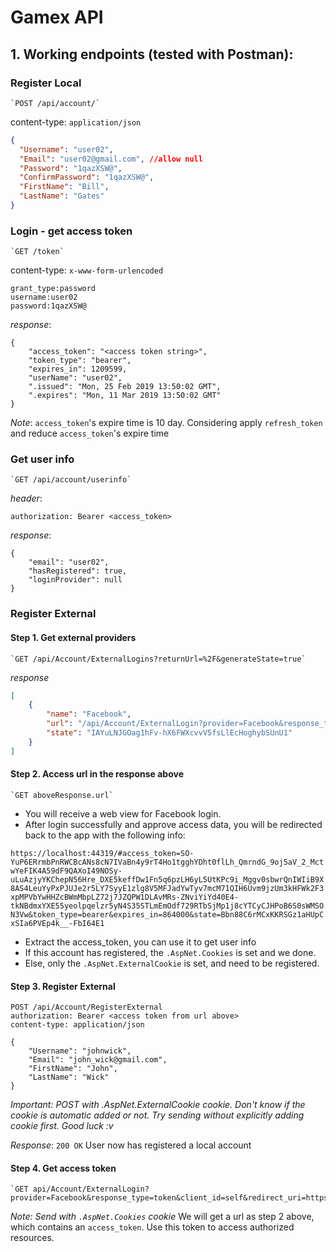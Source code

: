 ﻿# Gamex API

## 1. Working endpoints (tested with Postman):
### Register Local

	`POST /api/account/`
content-type: `application/json`
```json
{
  "Username": "user02",
  "Email": "user02@gmail.com", //allow null
  "Password": "1qazXSW@",
  "ConfirmPassword": "1qazXSW@",
  "FirstName": "Bill",
  "LastName": "Gates"
}
```

### Login - get access token
	
	`GET /token`

content-type: `x-www-form-urlencoded`
```
grant_type:password
username:user02
password:1qazXSW@
```

*response*:
```
{
    "access_token": "<access token string>",
    "token_type": "bearer",
    "expires_in": 1209599,
    "userName": "user02",
    ".issued": "Mon, 25 Feb 2019 13:50:02 GMT",
    ".expires": "Mon, 11 Mar 2019 13:50:02 GMT"
}
```

*Note*: `access_token`'s expire time is 10 day. Considering apply `refresh_token` and reduce `access_token`'s expire time

### Get user info

	`GET /api/account/userinfo`

*header*:
```
authorization: Bearer <access_token>
```

*response*:
```
{
    "email": "user02",
    "hasRegistered": true,
    "loginProvider": null
}
```

### Register External

#### Step 1. Get external providers
	`GET /api/Account/ExternalLogins?returnUrl=%2F&generateState=true`
*response*
```json
[
    {
        "name": "Facebook",
        "url": "/api/Account/ExternalLogin?provider=Facebook&response_type=token&client_id=self&redirect_uri=https%3A%2F%2Flocalhost%3A44319%2F&state=IAYuLNJGOag1hFv-hX6FWXcvvV5fsLlEcHoghybSUnU1",
        "state": "IAYuLNJGOag1hFv-hX6FWXcvvV5fsLlEcHoghybSUnU1"
    }
]
```
#### Step 2. Access url in the response above
	`GET aboveResponse.url`
- You will receive a web view for Facebook login.
- After login successfully and approve access data, you will be redirected back to the app with the following info:

`https://localhost:44319/#access_token=SO-YuP6ERrmbPnRWCBcANs8cN7IVaBn4y9rT4Ho1tgghYDht0flLh_QmrndG_9oj5aV_2_MctwYeFIK4A59dF9QAXoI49NOSy-uLuAzjyYKChepN56Hre_DXE5keffDw1Fn5q6pzLH6yL5UtKPc9i_Mggv0sbwrQnIWIiB9X8AS4LeuYyPxPJUJe2r5LY7SyyE1zlg8V5MFJadYwTyv7mcM71QIH6Uvm9jzUm3kHFWk2F3xpMPVbYwHHZcBWmMbpLZ72j7JZQPW1DLAvMRs-ZNviYiYd40E4-tkNBdmxYXE55yeolpqelzr5yN4S35STLmEmOdf729RTbSjMp1j8cYTCyCJHPoB6S0sWMSON3Vw&token_type=bearer&expires_in=864000&state=Bbn88C6rMCxKKRSGz1aHUpCxSIa6PVEp4k__-FbI64E1`
- Extract the access_token, you can use it to get user info
- If this account has registered, the `.AspNet.Cookies` is set and we done.
- Else, only the `.AspNet.ExternalCookie` is set, and need to be registered.
#### Step 3. Register External
```
POST /api/Account/RegisterExternal
authorization: Bearer <access token from url above>
content-type: application/json

{
	"Username": "johnwick",
	"Email": "john_wick@gmail.com",
	"FirstName": "John",
	"LastName": "Wick"
}
```
*Important: POST with .AspNet.ExternalCookie cookie. Don't know if the cookie is automatic added or not. Try sending without explicitly adding cookie first. Good luck :v*

*Response*: `200 OK`
User now has registered a local account

#### Step 4. Get access token
	`GET api/Account/ExternalLogin?provider=Facebook&response_type=token&client_id=self&redirect_uri=https%3A%2F%2Flocalhost%3A44319%2F	
*Note: Send with `.AspNet.Cookies` cookie*
We will get a url as step 2 above, which contains an `access_token`. Use this token to access authorized resources.